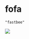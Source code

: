 # fofa
```plain
"fastbee"
```

![](https://cdn.nlark.com/yuque/0/2024/png/43104311/1727100098165-842baf17-ef7f-49b5-93f4-3d54c54aeabf.png)

